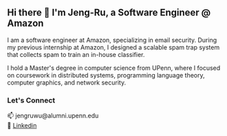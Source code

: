 <h2>Hi there 👋 I'm Jeng-Ru, a Software Engineer @ Amazon</h2>

<p>I am a software engineer at Amazon, specializing in email security. During my previous internship at Amazon, I designed a scalable spam trap system that collects spam to train an in-house classifier.</p>

<p>I hold a Master's degree in computer science from UPenn, where I focused on coursework in distributed systems, programming language theory, computer graphics, and network security.</p>

<h3>Let's Connect</h3>
<p>
  📫  jengruwu@alumni.upenn.edu
  <br>
  👔  <a href="https://www.linkedin.com/in/jengru-wu/" target="blank">Linkedin</a>
</p>


<!--
**JengRuWu/JengRuWu** is a ✨ _special_ ✨ repository because its `README.md` (this file) appears on your GitHub profile.

Here are some ideas to get you started:

- 🔭 I’m currently working on ...
- 🌱 I’m currently learning ...
- 👯 I’m looking to collaborate on ...
- 🤔 I’m looking for help with ...
- 💬 Ask me about ...
- 📫 How to reach me: ...
- 😄 Pronouns: ...
- ⚡ Fun fact: ...
-->
